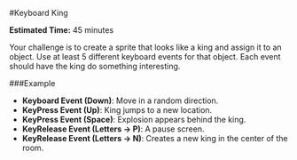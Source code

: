 #Keyboard King

**Estimated Time:** 45 minutes

Your challenge is to create a sprite that looks like a king and assign it to an object. Use at least 5 different keyboard events for that object. Each event should have the king do something interesting.

###Example
* **Keyboard Event (Down)**: Move in a random direction.
* **KeyPress Event (Up)**: King jumps to a new location.
* **KeyPress Event (Space)**: Explosion appears behind the king.
* **KeyRelease Event (Letters -> P)**: A pause screen.
* **KeyRelease Event (Letters -> N)**: Creates a new king in the center of the room.
